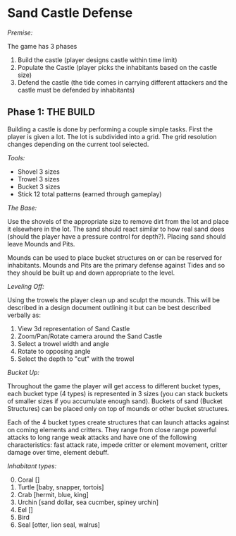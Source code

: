 Sand Castle Defense
===================

*Premise:*

The game has 3 phases

1. Build the castle (player designs castle within time limit)
2. Populate the Castle (player picks the inhabitants based on the castle size)
3. Defend the castle (the tide comes in carrying different attackers and the castle must be defended by inhabitants)

Phase 1: THE BUILD
------------------

Building a castle is done by performing a couple simple tasks. First the player is given a lot. The lot is subdivided into a grid. The grid resolution changes depending on the current tool selected.

*Tools:*

* Shovel 3 sizes
* Trowel 3 sizes
* Bucket 3 sizes
* Stick 12 total patterns (earned through gameplay)

*The Base:*

Use the shovels of the appropriate size to remove dirt from the lot and place it elsewhere in the lot. The sand should react similar to how real sand does (should the player have a pressure control for depth?). Placing sand should leave Mounds and Pits.

Mounds can be used to place bucket structures on or can be reserved for inhabitants. Mounds and Pits are the primary defense against Tides and so they should be built up and down appropriate to the level.

*Leveling Off:*

Using the trowels the player clean up and sculpt the mounds. This will be described in a design document outlining it but can be best described verbally as:

1. View 3d representation of Sand Castle
2. Zoom/Pan/Rotate camera around the Sand Castle
3. Select a trowel width and angle
4. Rotate to opposing angle
5. Select the depth to "cut" with the trowel

*Bucket Up:*

Throughout the game the player will get access to different bucket types, each bucket type (4 types) is represented in 3 sizes (you can stack buckets of smaller sizes if you accumulate enough sand). Buckets of sand (Bucket Structures) can be placed only on top of mounds or other bucket structures.

Each of the 4 bucket types create structures that can launch attacks against on coming elements and critters. They range from close range powerful attacks to long range weak attacks and have one of the following characteristics: fast attack rate, impede critter or element movement, critter damage over time, element debuff.

*Inhabitant types:*

0. Coral []
1. Turtle [baby, snapper, tortois]
2. Crab [hermit, blue, king]
3. Urchin [sand dollar, sea cucmber, spiney urchin]
4. Eel []
5. Bird
6. Seal [otter, lion seal, walrus]
